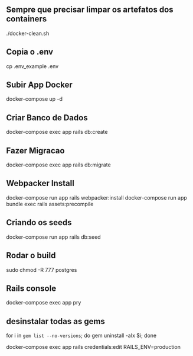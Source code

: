 ## Sempre que precisar limpar os artefatos dos containers
./docker-clean.sh

## Copia o .env
cp .env_example .env

## Subir App Docker
docker-compose up -d

## Criar Banco de Dados
docker-compose exec app rails db:create

## Fazer Migracao
docker-compose exec app rails db:migrate

## Webpacker Install
docker-compose run app rails webpacker:install
docker-compose run app bundle exec rails assets:precompile

## Criando os seeds
docker-compose run app rails db:seed

## Rodar o build
sudo chmod -R 777 postgres

## Rails console
docker-compose exec app pry 

## desinstalar todas as gems
for i in `gem list --no-versions`; do gem uninstall -aIx $i; done

docker-compose exec app rails credentials:edit RAILS_ENV=production